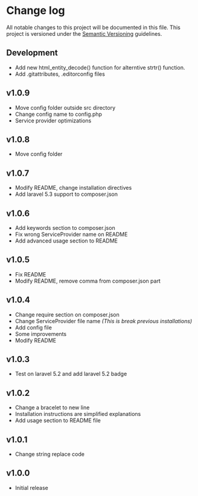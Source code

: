 # Change log

All notable changes to this project will be documented in this file. This project is versioned under the [Semantic Versioning](http://semver.org/) guidelines.

## Development

- Add new html_entity_decode() function for alterntive strtr() function.
- Add .gitattributes, .editorconfig files

## v1.0.9

- Move config folder outside src directory
- Change config name to config.php
- Service provider optimizations

## v1.0.8

- Move config folder

## v1.0.7

- Modify README, change installation directives
- Add laravel 5.3 support to composer.json

## v1.0.6

- Add keywords section to composer.json
- Fix wrong ServiceProvider name on README
- Add advanced usage section to README

## v1.0.5

- Fix README
- Modify README, remove comma from composer.json part

## v1.0.4

- Change require section on composer.json
- Change ServiceProvider file name *(This is break previous installations)*
- Add config file
- Some improvements
- Modify README 

## v1.0.3

- Test on laravel 5.2 and add laravel 5.2 badge

## v1.0.2

- Change a bracelet to new line
- Installation instructions are simplified explanations
- Add usage section to README file

## v1.0.1

- Change string replace code

## v1.0.0

- Initial release
